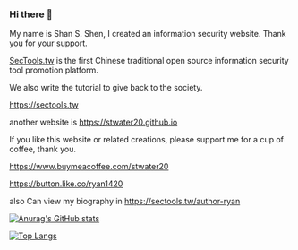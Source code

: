 ### Hi there 👋  

My name is Shan S. Shen,
I created an information security website. 
Thank you for your support.

<!--  Please buy me a coffee to support server maintenance. -->

[SecTools.tw](https://sectools.tw) is the first Chinese traditional open source information security tool promotion platform.

We also write the tutorial to give back to the society.

https://sectools.tw 

another website is https://stwater20.github.io

If you like this website or related creations, please support me for a cup of coffee, thank you.

https://www.buymeacoffee.com/stwater20

https://button.like.co/ryan1420

also Can view my biography in https://sectools.tw/author-ryan

<!--
**stwater20/stwater20** is a ✨ _special_ ✨ repository because its `README.md` (this file) appears on your GitHub profile.

Here are some ideas to get you started:

- 🔭 I’m currently working on ...
- 🌱 I’m currently learning ...
- 👯 I’m looking to collaborate on ...
- 🤔 I’m looking for help with ...
- 💬 Ask me about ...
- 📫 How to reach me: ...
- 😄 Pronouns: ...
- ⚡ Fun fact: ...
-->

[![Anurag's GitHub stats](https://github-readme-stats.vercel.app/api?username=stwater20)](https://github.com/anuraghazra/github-readme-stats)

[![Top Langs](https://github-readme-stats.vercel.app/api/top-langs/?username=stwater20)](https://github.com/anuraghazra/github-readme-stats)
